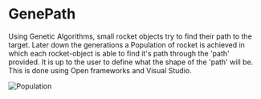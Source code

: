 # GenePath
Using Genetic Algorithms, small rocket objects try to find their path to the target. Later down the generations a Population of rocket is achieved in which each rocket-object is able to find it's path through the 'path' provided. It is up to the user to define what the shape of the 'path' will be. This is done using Open frameworks and Visual Studio.


![Population](https://raw.githubusercontent.com/hamza-ghufran/GenePath/blob/master/FamilyofRobots.png)
           
